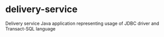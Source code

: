 # delivery-service
Delivery service Java application representing usage of JDBC driver and Transact-SQL language
